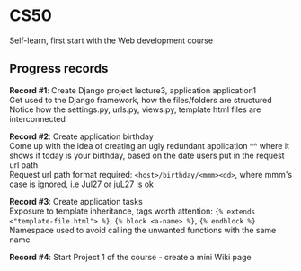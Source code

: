 # CS50
Self-learn, first start with the Web development course

## Progress records
**Record #1**: Create Django project lecture3, application application1
<br>Get used to the Django framework, how the files/folders are structured
<br>Notice how the settings.py, urls.py, views.py, template html files are interconnected<br>

**Record #2**: Create application birthday
<br>Come up with the idea of creating an ugly redundant application ^^ where it shows if today is your birthday, based on the date users put in the request url path
<br>Request url path format required: `<host>/birthday/<mmm><dd>`, where mmm's case is ignored, i.e Jul27 or juL27 is ok

**Record #3**: Create application tasks
<br>Exposure to template inheritance, tags worth attention: `{% extends <"template-file.html"> %}`, `{% block <a-name> %}`, `{% endblock %}`
<br>Namespace used to avoid calling the unwanted functions with the same name

**Record #4**: Start Project 1 of the course - create a mini Wiki page
